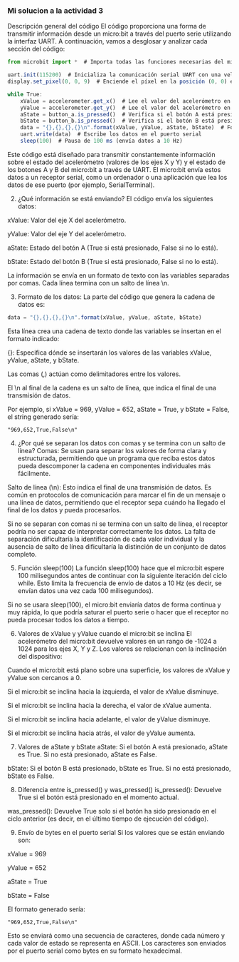 ### Mi solucion a la actividad 3

Descripción general del código
El código proporciona una forma de transmitir información desde un micro:bit a través del puerto serie utilizando la interfaz UART. A continuación, vamos a desglosar y analizar cada sección del código:

``` js
from microbit import *  # Importa todas las funciones necesarias del micro:bit

uart.init(115200)  # Inicializa la comunicación serial UART con una velocidad de 115200 baudios
display.set_pixel(0, 0, 9)  # Enciende el píxel en la posición (0, 0) en el display LED del micro:bit

while True:
    xValue = accelerometer.get_x()  # Lee el valor del acelerómetro en el eje X
    yValue = accelerometer.get_y()  # Lee el valor del acelerómetro en el eje Y
    aState = button_a.is_pressed()  # Verifica si el botón A está presionado
    bState = button_b.is_pressed()  # Verifica si el botón B está presionado
    data = "{},{},{},{}\n".format(xValue, yValue, aState, bState)  # Formatea los datos como una cadena
    uart.write(data)  # Escribe los datos en el puerto serial
    sleep(100)  # Pausa de 100 ms (envía datos a 10 Hz)
```
Este código está diseñado para transmitir constantemente información sobre el estado del acelerómetro (valores de los ejes X y Y) y el estado de los botones A y B del micro:bit a través de UART. El micro:bit envía estos datos a un receptor serial, como un ordenador o una aplicación que lea los datos de ese puerto (por ejemplo, SerialTerminal).

2. ¿Qué información se está enviando?
El código envía los siguientes datos:

xValue: Valor del eje X del acelerómetro.

yValue: Valor del eje Y del acelerómetro.

aState: Estado del botón A (True si está presionado, False si no lo está).

bState: Estado del botón B (True si está presionado, False si no lo está).

La información se envía en un formato de texto con las variables separadas por comas. Cada línea termina con un salto de línea \n.

3. Formato de los datos:
La parte del código que genera la cadena de datos es:

``` js
data = "{},{},{},{}\n".format(xValue, yValue, aState, bState)
```
Esta línea crea una cadena de texto donde las variables se insertan en el formato indicado:

{}: Especifica dónde se insertarán los valores de las variables xValue, yValue, aState, y bState.

Las comas (,) actúan como delimitadores entre los valores.

El \n al final de la cadena es un salto de línea, que indica el final de una transmisión de datos.

Por ejemplo, si xValue = 969, yValue = 652, aState = True, y bState = False, el string generado sería:

```
"969,652,True,False\n"
```
4. ¿Por qué se separan los datos con comas y se termina con un salto de línea?
Comas: Se usan para separar los valores de forma clara y estructurada, permitiendo que un programa que reciba estos datos pueda descomponer la cadena en componentes individuales más fácilmente.

Salto de línea (\n): Esto indica el final de una transmisión de datos. Es común en protocolos de comunicación para marcar el fin de un mensaje o una línea de datos, permitiendo que el receptor sepa cuándo ha llegado el final de los datos y pueda procesarlos.

Si no se separan con comas ni se termina con un salto de línea, el receptor podría no ser capaz de interpretar correctamente los datos. La falta de separación dificultaría la identificación de cada valor individual y la ausencia de salto de línea dificultaría la distinción de un conjunto de datos completo.

5. Función sleep(100)
La función sleep(100) hace que el micro:bit espere 100 milisegundos antes de continuar con la siguiente iteración del ciclo while. Esto limita la frecuencia de envío de datos a 10 Hz (es decir, se envían datos una vez cada 100 milisegundos).

Si no se usara sleep(100), el micro:bit enviaría datos de forma continua y muy rápida, lo que podría saturar el puerto serie o hacer que el receptor no pueda procesar todos los datos a tiempo.

6. Valores de xValue y yValue cuando el micro:bit se inclina
El acelerómetro del micro:bit devuelve valores en un rango de -1024 a 1024 para los ejes X, Y y Z. Los valores se relacionan con la inclinación del dispositivo:

Cuando el micro:bit está plano sobre una superficie, los valores de xValue y yValue son cercanos a 0.

Si el micro:bit se inclina hacia la izquierda, el valor de xValue disminuye.

Si el micro:bit se inclina hacia la derecha, el valor de xValue aumenta.

Si el micro:bit se inclina hacia adelante, el valor de yValue disminuye.

Si el micro:bit se inclina hacia atrás, el valor de yValue aumenta.

7. Valores de aState y bState
aState: Si el botón A está presionado, aState es True. Si no está presionado, aState es False.

bState: Si el botón B está presionado, bState es True. Si no está presionado, bState es False.

8. Diferencia entre is_pressed() y was_pressed()
is_pressed(): Devuelve True si el botón está presionado en el momento actual.

was_pressed(): Devuelve True solo si el botón ha sido presionado en el ciclo anterior (es decir, en el último tiempo de ejecución del código).

9. Envío de bytes en el puerto serial
Si los valores que se están enviando son:

xValue = 969

yValue = 652

aState = True

bState = False

El formato generado sería:

```
"969,652,True,False\n"
```
Esto se enviará como una secuencia de caracteres, donde cada número y cada valor de estado se representa en ASCII. Los caracteres son enviados por el puerto serial como bytes en su formato hexadecimal.




